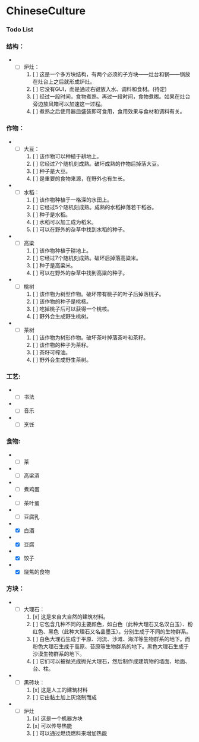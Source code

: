 # ChineseCulture

### Todo List

### 结构：

- - [ ] 炉灶：
    1. [ ] 这是一个多方块结构，有两个必须的子方块——灶台和锅——锅放在灶台上之后就形成炉灶。
    2. [ ] 它没有GUI，而是通过右键放入水、调料和食材。(待定)
    3. [ ] 经过一段时间，食物煮熟。再过一段时间，食物煮糊。如果在灶台旁边放风箱可以加速这一过程。
    4. [ ] 煮熟之后使用器皿盛装即可食用，食用效果与食材和调料有关。

### 作物：

- - [ ] 大豆：
    1. [ ] 该作物可以种植于耕地上。
    2. [ ] 它经过7个随机刻成熟。破坏成熟的作物后掉落大豆。
    3. [ ] 种子是大豆。
    4. [ ] 是重要的食物来源，在野外也有生长。
- - [ ] 水稻：
    1. [ ] 该作物种植于一格深的水田上。
    2. [ ] 它经过5个随机刻成熟。成熟的水稻掉落若干稻谷。
    3. [ ] 种子是水稻。
    4. [ ] 水稻可以加工成为稻米。
    5. [ ] 可以在野外的杂草中找到水稻的种子。
- - [ ] 高粱
    1. [ ] 该作物种植于耕地上。
    2. [ ] 它经过7个随机刻成熟。破坏后掉落高粱米。
    3. [ ] 种子是高粱米。
    4. [ ] 可以在野外的杂草中找到高粱的种子。
- - [ ] 桃树
    1. [ ] 该作物为树型作物。破坏带有桃子的叶子后掉落桃子。
    2. [ ] 该作物的种子是桃核。
    3. [ ] 吃掉桃子后可以获得一个桃核。
    4. [ ] 野外会生成野生桃树。
- - [ ] 茶树
    1. [ ] 该作物为树形作物。破坏茶叶掉落茶叶和茶籽。
    2. [ ] 该作物的种子为茶籽。
    3. [ ] 茶籽可榨油。
    4. [ ] 野外会生成野生茶树。

### 工艺:
- - [ ] 书法
- - [ ] 音乐
- - [ ] 烹饪

### 食物:

- - [ ] 茶
- - [ ] 高粱酒
- - [ ] 煮鸡蛋
- - [ ] 茶叶蛋
- - [ ] 豆腐乳
- - [x] 白酒
- - [x] 豆腐
- - [x] 饺子
- - [x] 烧焦的食物

### 方块：

- - [ ] 大理石：
    1. [x] 这是来自大自然的建筑材料。
    2. [ ] 它包含几种不同的主要颜色，如白色（此种大理石又名汉白玉）、粉红色、黑色（此种大理石又名晶墨玉）。分别生成于不同的生物群系。
    3. [ ] 白色大理石生成于平原、河流、沙滩、海洋等生物群系的地下。而粉色大理石生成于高原、苔原等生物群系的地下。黑色大理石生成于沙漠生物群系的地下。
    4. [ ] 它们可以被抛光成抛光大理石，然后制作成建筑物的墙面、地面、台、柱。
- - [ ] 黑砖块：
    1. [x] 这是人工的建筑材料
    2. [ ] 它由黏土加上灰烧制而成
- - [ ] 炉灶
    1. [x] 这是一个机器方块
    2. [x] 可以传导热能
    3. [ ] 可以通过燃烧燃料来增加热能 